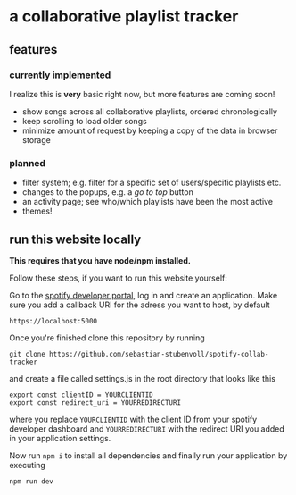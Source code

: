 # a collaborative playlist tracker

## features

### currently implemented

I realize this is **very** basic right now, but more features are coming soon!

* show songs across all collaborative playlists, ordered chronologically
* keep scrolling to load older songs
* minimize amount of request by keeping a copy of the data in browser storage

### planned

* filter system; e.g. filter for a specific set of users/specific playlists etc.
* changes to the popups, e.g. a *go to top* button
* an activity page; see who/which playlists have been the most active
* themes!

## run this website locally

**This requires that you have node/npm installed.**

Follow these steps, if you want to run this website yourself:

Go to the [spotify developer portal](https://developer.spotify.com/), log in and
create an application. Make sure you add a callback URI for the adress you want
to host, by default  

    https://localhost:5000

Once you're finished clone this repository by running  

    git clone https://github.com/sebastian-stubenvoll/spotify-collab-tracker

and create a file called settings.js in the root directory that looks like this

    export const clientID = YOURCLIENTID
    export const redirect_uri = YOURREDIRECTURI

where you replace `YOURCLIENTID` with the client ID from your spotify developer dashboard
and `YOURREDIRECTURI` with the redirect URI you added in your application settings.

Now run `npm i` to install all dependencies and finally run your application by executing

    npm run dev
